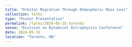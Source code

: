 ```yaml
---
title: "Orbital Migration Through Atmospheric Mass Loss"
collection: talks
type: "Poster Presentation"
permalink: /talks/2024-05-15-toronto
venue: "Division on Dynamical Astrophysics Conference"
date: 2024-05-15
location: "Toronto, ON"
---
```


<!-- [More information here](http://example2.com)

This is a description of your talk, which is a markdown files that can be all markdown-ified like any other post. Yay markdown! -->
